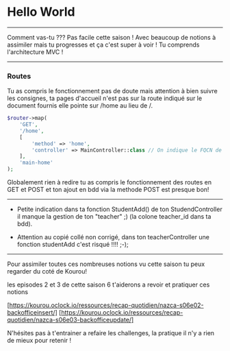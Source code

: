 # Hello World

---

Comment vas-tu ??? Pas facile cette saison ! Avec beaucoup de notions à assimiler mais tu progresses et ça c'est super à voir !
Tu comprends l'architecture MVC ! 

---

### Routes

Tu as compris le fonctionnement pas de doute mais attention à bien suivre les consignes, ta pages d'accueil n'est pas sur la route indiqué sur le document fournis elle pointe sur /home au lieu de /.

```php
$router->map(
    'GET',
    '/home',
    [
        'method' => 'home',
        'controller' => MainController::class // On indique le FQCN de la classe
    ],
    'main-home'
);
```

Globalement rien à redire tu as compris le fonctionnement des routes en GET et POST et ton ajout en bdd via la methode POST est presque bon!

---

* Petite indication dans ta fonction StudentAdd()  de ton StudendController il manque la gestion de ton "teacher" ;) (la colone teacher_id dans ta bdd).

* Attention au copié collé non corrigé, dans ton teacherController une fonction studentAdd c'est risqué !!!! ;-);

---

Pour assimiler toutes ces nombreuses notions vu cette saison tu peux regarder du coté de Kourou!

les episodes 2 et 3 de cette saison 6 t'aiderons a revoir et pratiquer ces notions 

[https://kourou.oclock.io/ressources/recap-quotidien/nazca-s06e02-backofficeinsert/]
[https://kourou.oclock.io/ressources/recap-quotidien/nazca-s06e03-backofficeupdate/]

N'hésites pas à t'entrainer a refaire les challenges, la pratique il n'y a rien de mieux pour retenir !

